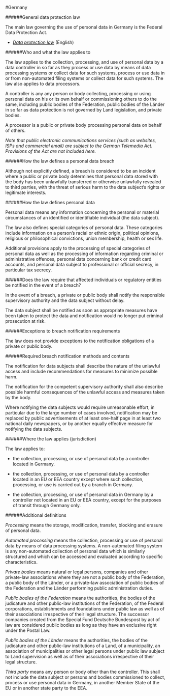 #Germany


######General data protection law



The main law governing the use of personal data in Germany is the Federal Data Protection Act.



-   [*Data protection law*](http://www.gesetze-im-internet.de/englisch_bdsg/englisch_bdsg.html#p0008) (English)



######Who and what the law applies to



The law applies to the collection, processing, and use of personal data by a data controller in so far as they process or use data by means of data processing systems or collect data for such systems, process or use data in or from non-automated filing systems or collect data for such systems. The law also applies to data processors.



A controller is any any person or body collecting, processing or using personal data on his or its own behalf or commissioning others to do the same, including public bodies of the Federation, public bodies of the Länder in so far as data protection is not governed by Land legislation, and private bodies.



A processor is a public or private body processing personal data on behalf of others.



*Note that public electronic communications services (such as websites, ISPs and commercial email) are subject to the German Telemedia Act. Provisions of the Act are not included here.*



######How the law defines a personal data breach



Although not explicitly defined, a breach is considered to be an incident where a public or private body determines that personal data stored with the body has been unlawfully transferred or otherwise unlawfully revealed to third parties, with the threat of serious harm to the data subject’s rights or legitimate interests.



######How the law defines personal data



Personal data means any information concerning the personal or material circumstances of an identified or identifiable individual (the data subject).



The law also defines special categories of personal data. These categories include information on a person’s racial or ethnic origin, political opinions, religious or philosophical convictions, union membership, health or sex life.



Additional provisions apply to the processing of special categories of personal data as well as the processing of information regarding criminal or administrative offences, personal data concerning bank or credit card accounts, and personal data subject to professional or official secrecy, in particular tax secrecy.



######Does the law require that affected individuals or regulatory entities be notified in the event of a breach?



In the event of a breach, a private or public body shall notify the responsible supervisory authority and the data subject without delay.



The data subject shall be notified as soon as appropriate measures have been taken to protect the data and notification would no longer put criminal prosecution at risk.



######Exceptions to breach notification requirements



The law does not provide exceptions to the notification obligations of a private or public body.



######Required breach notification methods and contents



The notification for data subjects shall describe the nature of the unlawful access and include recommendations for measures to minimize possible harm.



The notification for the competent supervisory authority shall also describe possible harmful consequences of the unlawful access and measures taken by the body.



Where notifying the data subjects would require unreasonable effort, in particular due to the large number of cases involved, notification may be replaced by public advertisements of at least one-half page in at least two national daily newspapers, or by another equally effective measure for notifying the data subjects.



######Where the law applies (jurisdiction)



The law applies to:



-   the collection, processing, or use of personal data by a controller located in Germany.





-   the collection, processing, or use of personal data by a controller located in an EU or EEA country except where such collection, processing, or use is carried out by a branch in Germany.





-   the collection, processing, or use of personal data in Germany by a controller not located in an EU or EEA country, except for the purposes of transit through Germany only.



######Additional definitions



*Processing* means the storage, modification, transfer, blocking and erasure of personal data.



*Automated processing* means the collection, processing or use of personal data by means of data processing systems. A non-automated filing system is any non-automated collection of personal data which is similarly structured and which can be accessed and evaluated according to specific characteristics.



*Private bodies* means natural or legal persons, companies and other private-law associations where they are not a public body of the Federation, a public body of the Länder, or a private-law association of public bodies of the Federation and the Länder performing public administration duties.



*Public bodies of the Federation* means the authorities, the bodies of the judicature and other public-law institutions of the Federation, of the Federal corporations, establishments and foundations under public law as well as of their associations irrespective of their legal structure. The successor companies created from the Special Fund Deutsche Bundespost by act of law are considered public bodies as long as they have an exclusive right under the Postal Law.



*Public bodies of the Länder* means the authorities, the bodies of the judicature and other public-law institutions of a Land, of a municipality, an association of municipalities or other legal persons under public law subject to Land supervision as well as of their associations irrespective of their legal structure.



*Third party* means any person or body other than the controller. This shall not include the data subject or persons and bodies commissioned to collect, process or use personal data in Germany, in another Member State of the EU or in another state party to the EEA.


